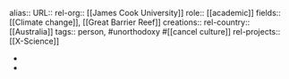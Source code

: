 alias::
URL::
rel-org:: [[James Cook University]]
role:: [[academic]]
fields:: [[Climate change]], [[Great Barrier Reef]]
creations::
rel-country:: [[Australia]]
tags:: person, #unorthodoxy #[[cancel culture]]
rel-projects:: [[X-Science]]



-
-
